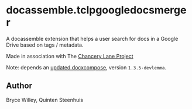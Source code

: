 # docassemble.tclpgoogledocsmerger

A docassemble extension that helps a user search for docs in a Google Drive based on tags / metadata.

Made in association with The [Chancery Lane Project](https://chancerylaneproject.org/)

Note: depends an [updated docxcompose](https://github.com/BryceStevenWilley/docxcompose), version `1.3.5-devlemma`.

## Author

Bryce Willey, Quinten Steenhuis

